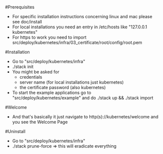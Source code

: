 #Prerequisites
- For specific installation instructions concerning linux and mac please see doc/install
- For local installations you need an entry in /etc/hosts like "127.0.0.1 kubernetes"
- For https to work you need to import src/deploy/kubernetes/infra/03_certificate/root/config/root.pem
                                     
#Installation
- Go to "src/deploy/kubernetes/infra"
- ./stack init
- You might be asked for
    - credentials
    - server name (for local installations just kubernetes)
    - the certificate password (also kubernetes)
- To start the example applications go to "src/deploy/kubernetes/example" and do ./stack up && ./stack import

#Welcome
- And that's basically it just navigate to http(s)://kubernetes/welcome and you see the Welcome Page

#Uninstall
- Go to "src/deploy/kubernetes/infra"
- ./stack prune-force => this will eradicate everything